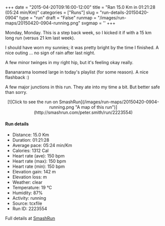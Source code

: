 +++
date = "2015-04-20T09:16:00-12:00"
title = "Ran 15.0 Km in 01:21:28 (05:24 min/Km)"
categories = ["Runs"]
slug = "run-details-20150420-0904"
type = "run"
draft = "False"
runmap = "/images/run-maps/20150420-0904-running.png"
svgmap = '<polyline points="99 8, 100 6, 95 7, 92 9, 90 12, 84 30, 83 34, 82 38, 82 38, 82 39, 79 47, 78 49, 78 51, 75 58, 63 94, 50 84, 47 79, 31 71, 27 64, 4 48, 1 41, 0 34, 0 30, 5 29, 9 27, 10 26, 11 25, 22 23, 33 23, 43 22, 49 22, 64 23, 72 23, 77 20, 89 10, 92 11, 91 11, 93 8">'
+++

Monday, Monday. This is a step back week, so I kicked it if with a 15 km long run (versus 21 km last week). 

I should have worn my sunnies; it was pretty bright by the time I finished. A nice outing ... no sign of rain after last night. 

A few minor twinges in my right hip, but it's feeling okay really. 

Bananarama loomed large in today's playlist (for some reason). A nice flashback :)

A few major junctions in this run. They ate into my time a bit. But better safe than sorry. 



<!--more-->

<center>
[![Click to see the run on SmashRun](/images/run-maps/20150420-0904-running.png "A map of this run")](http://smashrun.com/peter.smith/run/2223554)
</center>

#### Run details

* Distance: 15.0 Km
* Duration: 01:21:28
* Average pace: 05:24 min/Km
* Calories: 1312 Cal
* Heart rate (ave): 150 bpm
* Heart rate (max): 150 bpm
* Heart rate (min): 150 bpm
* Elevation gain: 142 m
* Elevation loss:  m
* Weather: clear
* Temperature: 19 &deg;C
* Humidity: 87%
* Activity: running
* Source: tcxfile
* Run ID: 2223554

Full details at [SmashRun](http://smashrun.com/peter.smith/run/2223554)